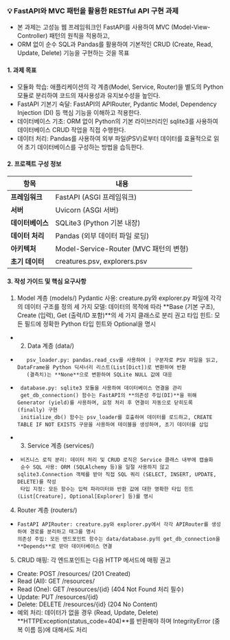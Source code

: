### 💡 FastAPI와 MVC 패턴을 활용한 RESTful API 구현 과제
- 본 과제는 고성능 웹 프레임워크인 FastAPI를 사용하여 MVC (Model-View-Controller) 패턴의 원칙을 적용하고,
- ORM 없이 순수 SQL과 Pandas를 활용하여 기본적인 CRUD (Create, Read, Update, Delete) 기능을 구현하는 것을 목표

#### 1. 과제 목표
- 모듈화 학습: 애플리케이션의 각 계층(Model, Service, Router)을 별도의 Python 모듈로 분리하여 코드의 재사용성과 유지보수성을 높인다.
- FastAPI 기본기 숙달: FastAPI의 APIRouter, Pydantic Model, Dependency Injection (DI) 등 핵심 기능을 이해하고 적용한다.
- 데이터베이스 기초: ORM 없이 Python의 기본 라이브러리인 sqlite3를 사용하여 데이터베이스 CRUD 작업을 직접 수행한다.
- 데이터 처리: Pandas를 사용하여 외부 파일(PSV)로부터 데이터를 효율적으로 읽어 초기 데이터베이스를 구성하는 방법을 습득한다.

#### 2. 프로젝트 구성 정보

| **항목**         | **내용**                              |
|-------------------|---------------------------------------|
| **프레임워크**   | FastAPI (ASGI 프레임워크)            |
| **서버**        | Uvicorn (ASGI 서버)                  |
| **데이터베이스** | SQLite3 (Python 기본 내장)           |
| **데이터 처리**  | Pandas (외부 데이터 파일 로딩)        |
| **아키텍처**    | Model-Service-Router (MVC 패턴의 변형) |
| **초기 데이터**  | creatures.psv, explorers.psv         |


#### 3. 작성 가이드 및 핵심 요구사항

1. Model 계층 (models/)
Pydantic 사용: creature.py와 explorer.py 파일에 각각의 데이터 구조를 정의
세 가지 모델: 데이터의 목적에 따라 **Base (기본 구조), Create (입력), Get (출력/ID 포함)**의 세 가지 클래스로 분리 권고
타입 힌트: 모든 필드에 정확한 Python 타입 힌트와 Optional을 명시

- 2. Data 계층 (data/)
-        psv_loader.py: pandas.read_csv를 사용하여 | 구분자로 PSV 파일을 읽고, DataFrame을 Python 딕셔너리 리스트(List[Dict])로 변환하여 반환
         (결측치)는 **None**으로 변환하여 SQLite NULL 값에 대응
-      database.py: sqlite3 모듈을 사용하여 데이터베이스 연결을 관리
       get_db_connection() 함수는 FastAPI의 **의존성 주입(DI)**을 위해 Generator (yield)를 사용하며, 요청 처리 후 연결이 자동으로 닫히도록 (finally) 구현
       initialize_db() 함수는 psv_loader를 호출하여 데이터를 로드하고, CREATE TABLE IF NOT EXISTS 구문을 사용하여 테이블을 생성하며, 초기 데이터를 삽입
   
- 3. Service 계층 (services/)
-      비즈니스 로직 분리: 데이터 처리 및 CRUD 로직은 Service 클래스 내부에 캡슐화
       순수 SQL 사용: ORM (SQLAlchemy 등)을 일절 사용하지 않고 sqlite3.Connection 객체를 받아 직접 SQL 쿼리 (SELECT, INSERT, UPDATE, DELETE)를 작성
       타입 지정: 모든 함수는 입력 파라미터와 반환 값에 대한 명확한 타입 힌트(List[Creature], Optional[Explorer] 등)를 명시

4. Router 계층 (routers/)
-     FastAPI APIRouter: creature.py와 explorer.py에서 각각 APIRouter를 생성하여 경로를 분리하고 태그를 명시
      의존성 주입: 모든 엔드포인트 함수는 data/database.py의 get_db_connection을 **Depends**로 받아 데이터베이스 연결

5. CRUD 매핑: 각 엔드포인트는 다음 HTTP 메서드에 매핑 권고
- Create: POST /resources/ (201 Created)
- Read (All): GET /resources/
- Read (One): GET /resources/{id} (404 Not Found 처리 필수)
- Update: PUT /resources/{id}
- Delete: DELETE /resources/{id} (204 No Content)
- 예외 처리: 데이터가 없을 경우 (Read, Update, Delete) **HTTPException(status_code=404)**를 반환해야 하며 IntegrityError (중복 이름 등)에 대해서도 처리

